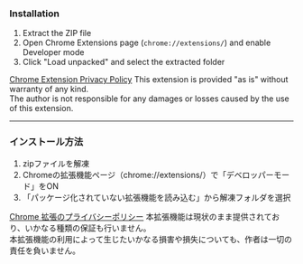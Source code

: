 ### Installation
1. Extract the ZIP file
2. Open Chrome Extensions page (`chrome://extensions/`) and enable Developer mode
3. Click "Load unpacked" and select the extracted folder

[Chrome Extension Privacy Policy](https://mimimiku778.github.io/privacy/en.html)
This extension is provided "as is" without warranty of any kind.  
The author is not responsible for any damages or losses caused by the use of this extension.

---
### インストール方法
1. zipファイルを解凍
2. Chromeの拡張機能ページ（chrome://extensions/）で「デベロッパーモード」をON
3. 「パッケージ化されていない拡張機能を読み込む」から解凍フォルダを選択

[Chrome 拡張のプライバシーポリシー](https://mimimiku778.github.io/privacy/ja.html)
本拡張機能は現状のまま提供されており、いかなる種類の保証も行いません。  
本拡張機能の利用によって生じたいかなる損害や損失についても、作者は一切の責任を負いません。
